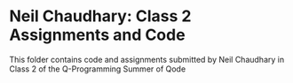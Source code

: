 # Neil Chaudhary: Class 2 Assignments and Code
This folder contains code and assignments submitted by Neil Chaudhary in Class 2 of the Q-Programming Summer of Qode